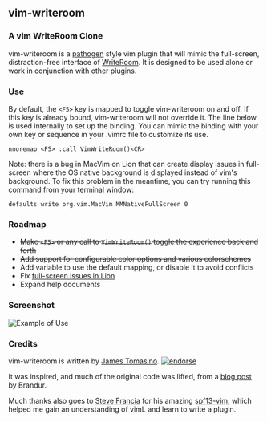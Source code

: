 ## vim-writeroom ##

### A vim WriteRoom Clone ###

vim-writeroom is a [pathogen](https://github.com/tpope/vim-pathogen) style vim plugin that will mimic the full-screen, distraction-free interface of [WriteRoom](http://www.hogbaysoftware.com/products/writeroom). It is designed to be used alone or work in conjunction with other plugins.

### Use ###

By default, the `<F5>` key is mapped to toggle vim-writeroom on and off. If this key is already bound, vim-writeroom will not override it. The line below is used internally to set up the binding. You can mimic the binding with your own key or sequence in your .vimrc file to customize its use.

    nnoremap <F5> :call VimWriteRoom()<CR>

Note: there is a bug in MacVim on Lion that can create display issues in full-screen where the OS native background is displayed instead of vim's background. To fix this problem in the meantime, you can try running this command from your terminal window:

    defaults write org.vim.MacVim MMNativeFullScreen 0

### Roadmap ###

* ~~Make `<F5>` or any call to `VimWriteRoom()` toggle the experience back and forth~~
* ~~Add support for configurable color options and various colorschemes~~
* Add variable to use the default <F5> mapping, or disable it to avoid conflicts
* Fix [full-screen issues in Lion](http://code.google.com/p/macvim/issues/detail?id=364)
* Expand help documents

### Screenshot ###

![Example of Use](http://jamestomasino.com/images/vim-writeroom.jpg)


### Credits ####

vim-writeroom is written by [James Tomasino](https://github.com/jamestomasino). [![endorse](http://api.coderwall.com/jamestomasino/endorsecount.png)](http://coderwall.com/jamestomasino)

It was inspired, and much of the original code was lifted, from a [blog post](https://mutelight.org/vim-is-writeroom-level-2) by Brandur.

Much thanks also goes to [Steve Francia](https://github.com/spf13) for his amazing [spf13-vim](https://github.com/spf13/spf13-vim), which helped me gain an understanding of vimL and learn to write a plugin.
